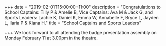 +++
date = "2019-02-01T15:00:00+11:00"
description = "Congratulations to School Captains: Tilly P & Amelie B, Vice Captains: Ava M & Jack G, and Sports Leaders: Lachie K, Daniel K, Emma W, Annabelle F, Bryce L, Jayden L, Ilaria P & Kiana H."
title = "School Captains and Sports Leaders"

+++
We look forward to all attending the badge presentation assembly on Monday February 11 at 3.00pm in the theatre.